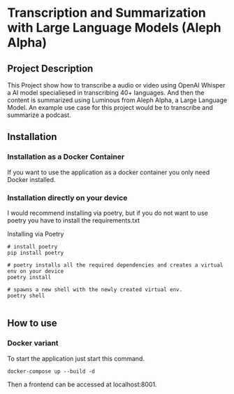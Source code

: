 # Transcription and Summarization with Large Language Models (Aleph Alpha)


## Project Description
This Project show how to transcribe a audio or video using OpenAI Whisper a AI model specialiesed in transcribing 40+ languages. And then the content is summarized using Luminous from Aleph Alpha, a Large Language Model. An example  use case for this project would be to transcribe and summarize a podcast.

## Installation

### Installation as a Docker Container

If you want to use the application as a docker container you only need Docker installed.

### Installation directly on your device

I would recommend installing via poetry, but if you do not want to use poetry you have to install the requirements.txt

Installing via Poetry
```
# install poetry
pip install poetry

# poetry installs all the required dependencies and creates a virtual env on your device
poetry install

# spawns a new shell with the newly created virtual env.
poetry shell


```


## How to use

### Docker variant 

To start the application just start this command.

```
docker-compose up --build -d
```

Then a frontend can be accessed at localhost:8001.
